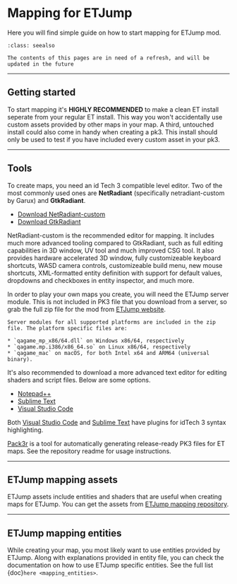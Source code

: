 # Mapping for ETJump

Here you will find simple guide on how to start mapping for ETJump mod.

```{admonition} Under construction
:class: seealso

The contents of this pages are in need of a refresh, and will be updated in the future
```

---

## Getting started

To start mapping it's **HIGHLY RECOMMENDED** to make a clean ET install seperate from your regular ET install. This way you won't accidentally use custom assets provided by other maps in your map. A third, untouched install could also come in handy when creating a pk3. This install should only be used to test if you have included every custom asset in your pk3.

---

## Tools

To create maps, you need an id Tech 3 compatible level editor. Two of the most commonly used ones are **NetRadiant** (specifically netradiant-custom by Garux) and **GtkRadiant**.

- [Download NetRadiant-custom](https://github.com/Garux/netradiant-custom)
- [Download GtkRadiant](http://icculus.org/gtkradiant/)

NetRadiant-custom is the recommended editor for mapping. It includes much more advanced tooling compared to GtkRadiant, such as full editing capabilities in 3D window, UV tool and much improved CSG tool. It also provides hardware accelerated 3D window, fully customizeable keyboard shortcuts, WASD camera controls, customizeable build menu, new mouse shortcuts, XML-formatted entity definition with support for default values, dropdowns and checkboxes in entity inspector, and much more.

In order to play your own maps you create, you will need the ETJump server module. This is not included in PK3 file that you download from a server, so grab the full zip file for the mod from [ETJump website](https://etjump.com/).

```{hint}
Server modules for all supported platforms are included in the zip file. The platform specific files are:

* `qagame_mp_x86/64.dll` on Windows x86/64, respectively
* `qagame.mp.i386/x86_64.so` on Linux x86/64, respectively
* `qagame_mac` on macOS, for both Intel x64 and ARM64 (universal binary).
```

It's also recommended to download a more advanced text editor for editing shaders and script files. Below are some options.

- [Notepad++](https://notepad-plus-plus.org/)
- [Sublime Text](https://www.sublimetext.com/)
- [Visual Studio Code](https://code.visualstudio.com/)

Both [Visual Studio Code](https://marketplace.visualstudio.com/items?itemName=mjxcode.vscode-q3shader) and [Sublime Text](https://github.com/isRyven/Sublime-Text-Q3Script) have plugins for idTech 3 syntax highlighting.

[Pack3r](https://github.com/ovska/Pack3r) is a tool for automatically generating release-ready PK3 files for ET maps. See the repository readme for usage instructions.

---

## ETJump mapping assets

ETJump assets include entities and shaders that are useful when creating maps for ETJump.
You can get the assets from [ETJump mapping repository](https://github.com/etjump/mapping).

---

## ETJump mapping entities

While creating your map, you most likely want to use entities provided by ETJump. Along with explanations provided in entity file, you can check the documentation on how to use ETJump specific entities. See the full list {doc}`here <mapping_entities>`.
